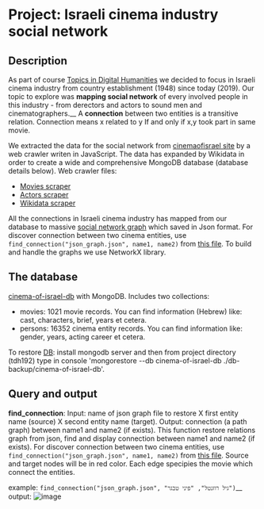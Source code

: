 # Project: Israeli cinema industry social network

## Description
As part of course [Topics in Digital Humanities](https://www.cs.bgu.ac.il/~tdh192/Main) we decided to focus in Israeli cinema industry from country establishment (1948) since today (2019). Our topic to explore was **mapping social network** of every involved people in this industry \- from derectors and actors to sound men and cinematographers.__
A **connection** between two entities is a transitive relation. Connection means x related to y If and only if x,y took part in same movie.

We extracted the data for the social network from [cinemaofisrael site](https://www.cinemaofisrael.co.il/%d7%aa%d7%95%d7%9b%d7%9f-%d7%a2%d7%a0%d7%99%d7%99%d7%a0%d7%99%d7%9d/) by a web crawler writen in JavaScript. The data has expanded by Wikidata in order to create a wide and comprehensive MongoDB database (database details below). 
Web crawler files:
+ [Movies scraper](https://github.com/shaybensimon/tdh192/blob/master/movie-page-scraper.js)
+ [Actors scraper](https://github.com/shaybensimon/tdh192/blob/master/actors-scraper.js)
+ [Wikidata scraper](https://github.com/shaybensimon/tdh192/blob/master/wikidata-handler.js)

All the connections in Israeli cinema industry has mapped from our database to massive [social network graph](https://github.com/shaybensimon/tdh192/blob/master/json_graph.json.zip) which saved in Json format.
For discover connection between two cinema entities, use `find_connection("json_graph.json", name1, name2)` from [this file](https://github.com/shaybensimon/tdh192/blob/master/network%20graph.py). To build and handle the graphs we use NetworkX library.


## The database
[cinema-of-israel-db](https://github.com/shaybensimon/tdh192/tree/master/db-backup/cinema-of-israel-db) with MongoDB.
Includes two collections:
+ movies: 1021 movie records. You can find information (Hebrew) like: cast, characters, brief, years et cetera.
+ persons: 16352 cinema entity records. You can find information like: gender, years, acting career et cetera.

To restore [DB](https://github.com/shaybensimon/tdh192/tree/master/db-backup/cinema-of-israel-db): install mongodb server and then from project directory (tdh192) type in console 'mongorestore --db cinema-of-israel-db ./db-backup/cinema-of-israel-db'.


## Query and output
**find_connection**: 
Input: name of json graph file to restore X first entity name (source) X second entity name (target).
Output: connection (a path graph) between name1 and name2 (if exists).
This function restore relations graph from json, find and display connection between name1 and name2 (if exists).
For discover connection between two cinema entities, use `find_connection("json_graph.json", name1, name2)` from [this file](https://github.com/shaybensimon/tdh192/blob/master/network%20graph.py).
Source and target nodes will be in red color. Each edge specipies the movie which connect the entities.

example:
`find_connection("json_graph.json", "גיל רוזנטל", "פיני טבגר")`__
output: ![image](https://github.com/shaybensimon/tdh192/blob/master/example_connection_graph.png?raw=true)


